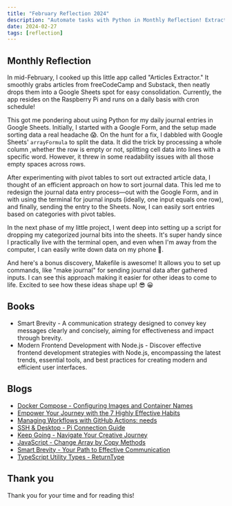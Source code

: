 ```yaml
---
title: "February Reflection 2024"
description: "Automate tasks with Python in Monthly Reflection! Extract articles, redesign journal entries, and use Makefile for efficiency. Transform ideas effortlessly! 🚀"
date: 2024-02-27
tags: [reflection]
---
```


## Monthly Reflection

In mid-February, I cooked up this little app called "Articles Extractor." It smoothly grabs articles from freeCodeCamp and Substack, then neatly drops them into a Google Sheets spot for easy consolidation. Currently, the app resides on the Raspberry Pi and runs on a daily basis with cron schedule!

This got me pondering about using Python for my daily journal entries in Google Sheets. Initially, I started with a Google Form, and the setup made sorting data a real headache 😱. On the hunt for a fix, I dabbled with Google Sheets' `arrayFormula` to split the data. It did the trick by processing a whole column ,whether the row is empty or not, splitting cell data into lines with a specific word. However, it threw in some readability issues with all those empty spaces across rows.

After experimenting with pivot tables to sort out extracted article data, I thought of an efficient approach on how to sort journal data. This led me to redesign the journal data entry process—out with the Google Form, and in with using the terminal for journal inputs (ideally, one input equals one row), and finally, sending the entry to the Sheets. Now, I can easily sort entries based on categories with pivot tables.

In the next phase of my little project, I went deep into setting up a script for dropping my categorized journal bits into the sheets. It's super handy since I practically live with the terminal open, and even when I'm away from the computer, I can easily write down data on my phone 📱.

And here's a bonus discovery, Makefile is awesome! It allows you to set up commands, like "make journal" for sending journal data after gathered inputs. I can see this approach making it easier for other ideas to come to life. Excited to see how these ideas shape up! 😎 😀

## Books

- Smart Brevity - A communication strategy designed to convey key messages clearly and concisely, aiming for effectiveness and impact through brevity.
- Modern Frontend Development with Node.js - Discover effective frontend development strategies with Node.js, encompassing the latest trends, essential tools, and best practices for creating modern and efficient user interfaces.

## Blogs

- [Docker Compose - Configuring Images and Container Names](https://victoriacheng15.vercel.app/posts/docker-compose-configuring-images-and-container-names)
- [Empower Your Journey with the 7 Highly Effective Habits](https://victoriacheng15.vercel.app/posts/empower-your-journey-with-the-highly-effective-habits)
- [Managing Workflows with GitHub Actions: needs](https://victoriacheng15.vercel.app/posts/managing-workflows-with-github-actions-needs)
- [SSH & Desktop - Pi Connection Guide](https://victoriacheng15.vercel.app/posts/ssh-desktop-pi-connection-guide)
- [Keep Going - Navigate Your Creative Journey](https://victoriacheng15.vercel.app/posts/keep-going-navigate-your-creative-journey)
- [JavaScript - Change Array by Copy Methods](https://victoriacheng15.vercel.app/posts/javascript-change-array-by-copy-methods)
- [Smart Brevity - Your Path to Effective Communication](https://victoriacheng15.vercel.app/posts/smart-brevity-your-path-to-effective-communication)
- [TypeScript Utility Types - ReturnType](https://victoriacheng15.vercel.app/posts/typescript-utility-types-returntype)

## Thank you

Thank you for your time and for reading this!

